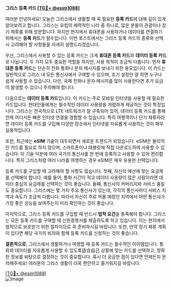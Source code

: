 **그리스 등록 카드 [[TG💪+ @esim1088](https://t.me/s/esim1088)]**

여러분 안녕하세요! 오늘은 그리스에서 생활할 때 꼭 필요한 **등록 카드**에 대해 깊이 있게 알아보려고 합니다. 그리스는 유럽의 매력적인 나라 중 하나로, 많은 분들이 관광이나 장기 체류를 위해 방문합니다. 하지만 현지에서 휴대폰을 사용하거나 데이터를 연결하기 위해서는 **등록 카드**가 필수입니다. 이번 포스트에서는 그리스 등록 카드의 종류와 선택 시 고려해야 할 사항들을 자세히 설명드리겠습니다.

우선, 그리스에서 사용할 수 있는 등록 카드는 크게 **휴대폰 등록 카드**와 **데이터 등록 카드**로 나뉩니다. 두 가지 모두 중요한 역할을 하지만, 사용 목적이 조금씩 다릅니다. 먼저 **휴대폰 등록 카드**는 단순히 전화 통화나 문자 메시지를 보내기 위한 용도입니다. 이 카드는 일반적으로 그리스 내 모든 통신사에서 구매할 수 있으며, 초기 설정만 잘 하면 누구나 쉽게 사용할 수 있습니다. 다만, 국제 전화나 문자 메시지를 많이 사용한다면 추가 요금이 발생할 수 있으니 주의해야 합니다.

다음으로는 **데이터 등록 카드**입니다. 이 카드는 주로 모바일 인터넷을 사용할 때 필요한 카드입니다. 현대인들에게는 필수적인 데이터 사용량을 저렴하게 제공하는 것이 특징입니다. 그리스는 전국적으로 LTE 네트워크가 잘 구축되어 있어, 데이터 등록 카드를 통해 언제 어디서든 빠른 인터넷 연결을 경험할 수 있습니다. 특히 여행객이나 단기 체류자라면 데이터 등록 카드를 구입해 다양한 장소에서 인터넷을 자유롭게 사용하는 것이 매우 실용적입니다.

또한, 최근에는 **eSIM** 기술이 대두되면서 새로운 트렌드가 되었습니다. eSIM은 물리적인 카드를 필요로 하지 않으며, 스마트폰이나 태블릿에 직접 다운로드하여 사용할 수 있습니다. 이 기술 덕분에 여러 국가의 통신사를 한 번에 등록하고 사용할 수 있어 편리합니다. 특히 그리스처럼 여러 나라를 여행하는 경우 eSIM은 매우 유용한 선택입니다.

등록 카드를 구입할 때 고려해야 할 사항도 많습니다. 첫째, 자신의 예산에 맞는 요금제를 선택해야 합니다. 예를 들어, 통화 시간이 적고 데이터 사용량이 많은 사람이라면 데이터 중심의 요금제를 선택하는 것이 좋습니다. 둘째, 통신사의 커버리지와 서비스 품질도 중요합니다. 그리스에는 몇 가지 주요 통신사가 있는데, 각각의 통신사마다 서비스 지역과 속도가 조금씩 다릅니다. 따라서 자신이 주로 머물 예정인 지역에서 어떤 통신사가 가장 좋은 성능을 보여주는지 미리 확인하는 것이 좋습니다.

마지막으로, 그리스 등록 카드를 구입할 때 반드시 **법적 요건**을 충족해야 합니다. 그리스는 모든 등록 카드를 구매할 때 신원증명서를 제출하도록 하고 있습니다. 이는 현지에서 법적으로 보호받기 위한 절차이므로 꼭 준비하시길 바랍니다. 또한, 만약 장기 체류 계획이 있다면 해당 국가의 비자와 함께 등록 카드를 신청하는 것이 좋습니다.

**결론적으로**, 그리스에서 생활하거나 여행할 때 등록 카드는 필수적인 아이템입니다. 통화와 데이터를 자유롭게 사용할 수 있도록适合自己 상황에 맞는 카드를 선택하고, 정확한 정보를 바탕으로 결정하는 것이 중요합니다. 혹시 더 궁금한 점이 있다면 언제든지 문의해주세요! 여러분의 그리스 생활이 더욱 편안하고 즐거워지길 바랍니다.

[[TG💪+ @esim1088](https://t.me/s/esim1088)]  
![Image](https://i.postimg.cc/Y0z9fWf4/image.png)